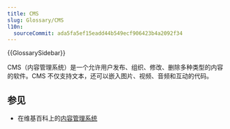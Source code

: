 ```yaml
---
title: CMS
slug: Glossary/CMS
l10n:
  sourceCommit: ada5fa5ef15eadd44b549ecf906423b4a2092f34
---
```


{{GlossarySidebar}}

CMS（内容管理系统）是一个允许用户发布、组织、修改、删除多种类型的内容的软件。CMS 不仅支持文本，还可以嵌入图片、视频、音频和互动的代码。

## 参见

- 在维基百科上的[内容管理系统](https://zh.wikipedia.org/wiki/内容管理系统)
